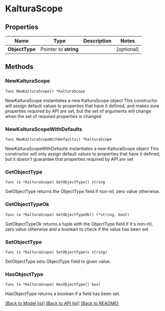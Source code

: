 # KalturaScope

## Properties

Name | Type | Description | Notes
------------ | ------------- | ------------- | -------------
**ObjectType** | Pointer to **string** |  | [optional] 

## Methods

### NewKalturaScope

`func NewKalturaScope() *KalturaScope`

NewKalturaScope instantiates a new KalturaScope object
This constructor will assign default values to properties that have it defined,
and makes sure properties required by API are set, but the set of arguments
will change when the set of required properties is changed

### NewKalturaScopeWithDefaults

`func NewKalturaScopeWithDefaults() *KalturaScope`

NewKalturaScopeWithDefaults instantiates a new KalturaScope object
This constructor will only assign default values to properties that have it defined,
but it doesn't guarantee that properties required by API are set

### GetObjectType

`func (o *KalturaScope) GetObjectType() string`

GetObjectType returns the ObjectType field if non-nil, zero value otherwise.

### GetObjectTypeOk

`func (o *KalturaScope) GetObjectTypeOk() (*string, bool)`

GetObjectTypeOk returns a tuple with the ObjectType field if it's non-nil, zero value otherwise
and a boolean to check if the value has been set.

### SetObjectType

`func (o *KalturaScope) SetObjectType(v string)`

SetObjectType sets ObjectType field to given value.

### HasObjectType

`func (o *KalturaScope) HasObjectType() bool`

HasObjectType returns a boolean if a field has been set.


[[Back to Model list]](../README.md#documentation-for-models) [[Back to API list]](../README.md#documentation-for-api-endpoints) [[Back to README]](../README.md)


